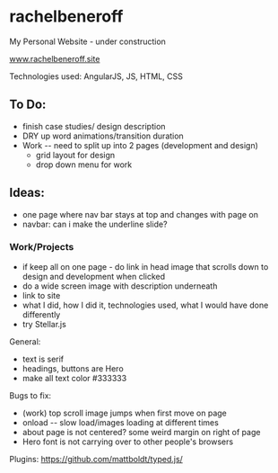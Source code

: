 # rachelbeneroff
My Personal Website - under construction

www.rachelbeneroff.site

Technologies used: AngularJS, JS, HTML, CSS

## To Do:
- finish case studies/ design description
- DRY up word animations/transition duration
- Work -- need to split up into 2 pages (development and design)
  - grid layout for design
  - drop down menu for work

## Ideas:
- one page where nav bar stays at top and changes with page on
- navbar: can i make the underline slide?

### Work/Projects
- if keep all on one page - do link in head image that scrolls down to design and development when clicked
- do a wide screen image with description underneath
- link to site
- what I did, how I did it, technologies used, what I would have done differently
- try Stellar.js

General:
- text is serif
- headings, buttons are Hero
- make all text color #333333

Bugs to fix:
- (work) top scroll image jumps when first move on page
- onload -- slow load/images loading at different times
- about page is not centered? some weird margin on right of page
- Hero font is not carrying over to other people's browsers

Plugins:
https://github.com/mattboldt/typed.js/
